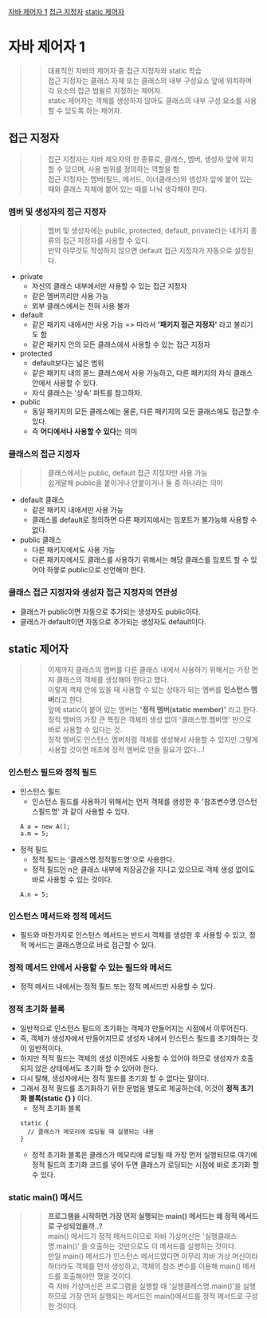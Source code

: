 [자바 제어자 1](#자바-제어자-1)
[접근 지정자](##접근-지정자)
[static 제어자](##static-제어자)

# 자바 제어자 1
>> 대표적인 자바의 제어자 중 접근 지정자와 static 학습 <br>
>> 접근 지정자는 클래스 자체 또는 클래스의 내부 구성요소 앞에 위치하며 각 요소의 접근 범윌르 지정하는 제어자.<br>
>> static 제어자는 객체를 생성하지 않아도 클래스의 내부 구성 요소를 사용할 수 있도록 하는 제어자.

## 접근 지정자
>> 접근 지정자는 자바 제오자의 한 종류로, 클래스, 멤버, 생성자 앞에 위치할 수 있으며, 사용 범위를 정의하는 역할을 함<br>
>> 접근 지정자는 멤버(필드, 메서드, 이너클래스)와 생성자 앞에 붙어 있는 때와 클래스 자체에 붙어 있는 때를 나눠 생각해야 한다.

### 멤버 및 생성자의 접근 지정자
>> 멤버 및 생성자에는 public, protected, default, private라는 네가지 종류의 접근 지정자를 사용할 수 있다.<br>
>> 만약 아무것도 작성하지 않으면 default 접근 지정자가 자동으로 설정된다.
- private
  - 자신의 클래스 내부에서만 사용할 수 있는 접근 지정자
  - 같은 멤버끼리만 사용 가능
  - 외부 클래스에서는 전혀 사용 불가   
- default
  - 같은 패키지 내에서만 사용 가능 => 따라서 **'패키지 접근 지정자'** 라고 불리기도 함
  - 같은 패키지 안의 모든 클래스에서 사용할 수 있는 접근 지정자
- protected
  - default보다는 넓은 범위
  - 같은 패키지 내의 몯느 클래스에서 사용 가능하고, 다른 패키지의 자식 클래스 안에서 사용할 수 있다.
  - 자식 클래스는 '상속' 파트를 참고하자. 
- public
  - 동일 패키지의 모든 클래스에는 물론, 다른 패키지의 모든 클래스에도 접근할 수 있다.
  - 즉 **어디에서나 사용할 수 있다**는 의미

### 클래스의 접근 지정자
>> 클래스에서는 public, default 접근 지정자만 사용 가능<br>
>> 쉽게말해 public을 붙이거나 안붙이거나 둘 중 하나라는 의미
- default 클래스
  - 같은 패키지 내애서만 사용 가능
  - 클래스를 default로 정의하면 다른 패키지에서는 임포트가 불가능해 사용할 수 없다.
- public 클래스
  - 다른 패키지에서도 사용 가능
  - 다른 패키지에서도 클래스를 사용하기 위해서는 해당 클래스를 임포트 할 수 있어야 하믛로 public으로 선언해야 한다. 

### 클래스 접근 지정자와 생성자 접근 지정자의 연관성
- 클래스가 public이면 자동으로 추가되는 생성자도 public이다.
- 클래스가 default이면 자동으로 추가되는 생성자도 default이다.

## static 제어자
>> 이제까지 클래스의 멤버를 다른 클래스 내에서 사용하기 위해서는 가장 먼저 클래스의 객체를 생성해야 한다고 했다.<br>
>> 이렇게 객체 안에 있을 때 사용할 수 있는 상태가 되는 멤버를 **인스턴스 멤버**라고 한다.<br>
>> 앞에 static이 붙어 있는 멤버는 **'정적 멤버(static member)'** 라고 한다.<br>
>> 정적 멤버의 가장 큰 특징은 객체의 생성 없이 '클래스명.멤버명' 만으로 바로 사용할 수 있다는 것.<br>
>> 정적 멤버도 인스턴스 멤버처럼 객체를 생성해서 사용할 수 있지만 그렇게 사용할 것이면 애초에 정적 멤버로 만들 필요가 없다...!
### 인스턴스 필드와 정적 필드
- 인스턴스 필드
  - 인스턴스 필드를 사용하기 위해서는 먼저 객체를 생성한 후 '참조변수명.인스턴스필드명' 과 같이 사용할 수 있다.
  ```
  A a = new A();
  a.m = 5;
  ```
- 정적 필드
  - 정적 필드는 '클래스명.정적필드명'으로 사용한다.
  - 정적 필드인 n은 클래스 내부에 저장공간을 지니고 있으므로 객체 생성 없이도 바로 사용할 수 있는 것이다.
  ```
  A.n = 5;
  ```
### 인스턴스 메서드와 정적 메서드
- 필드와 마찬가지로 인스턴스 메서드는 반드시 객체를 생성한 후 사용할 수 있고, 정적 메서드는 클래스명으로 바로 접근할 수 있다.

### 정적 메서드 안에서 사용할 수 있는 필드와 메서드
- 정적 메서드 내에서는 정적 필드 또는 정적 메서드만 사용할 수 있다.

### 정적 초기화 블록
- 일반적으로 인스턴스 필드의 초기화는 객체가 만들어지는 시점에서 이루어진다.
- 즉, 객체가 생성자에서 만들어지므로 생성자 내에서 인스턴스 필드를 초기화하는 것이 일반적이다.
- 하지만 적적 필드는 객체의 생성 이전에도 사용할 수 있어야 하므로 생성자가 호출되지 않은 상태에서도 초기화 할 수 있어야 한다.
- 다시 말해, 생성자에서는 정적 필드를 초기화 할 수 없다는 말이다.
- 그래서 정적 필드를 초기화하기 위한 문법을 별도로 제공하는데, 이것이 **정적 초기화 블록(static {} )** 이다.
  - 정적 초기화 블록
  ```
  static {
    // 클래스가 메모리에 로딩될 때 실행되는 내용
  }
  ```
  - 정적 초기화 블록은 클래스가 메모리에 로딩될 때 가장 먼저 실행되므로 여기에 정적 필드의 초기화 코드를 넣어 두면 클래스가 로딩되는 시점에 바로 초기화 할 수 있다.

### static main() 메서드
>> **프로그램을 시작하면 가장 먼저 실행되는 main() 메서드는 왜 정적 메서드로 구성되었을까..?**<br>
>> main() 메서드가 정적 메서드이므로 자바 가상머신은 '실행클래스명.main()' 을 호출하는 것만으로도 이 메서드를 실행하는 것이다.<br>
>> 만일 main() 메서드가 인스턴스 메서드였다면 아무리 자바 가상 머신이라 하더라도 객체를 먼저 생성하고, 객체의 참조 변수를 이용해 main() 메서드를 호출해야만 했을 것이다.<br>
>> 즉 자바 가상머신은 프로그램을 실행할 때 '실행클래스명.main()'을 실행하므로 가장 먼저 실행되는 메서드인 main()메서드를 정적 메서드로 구성한 것이다.

